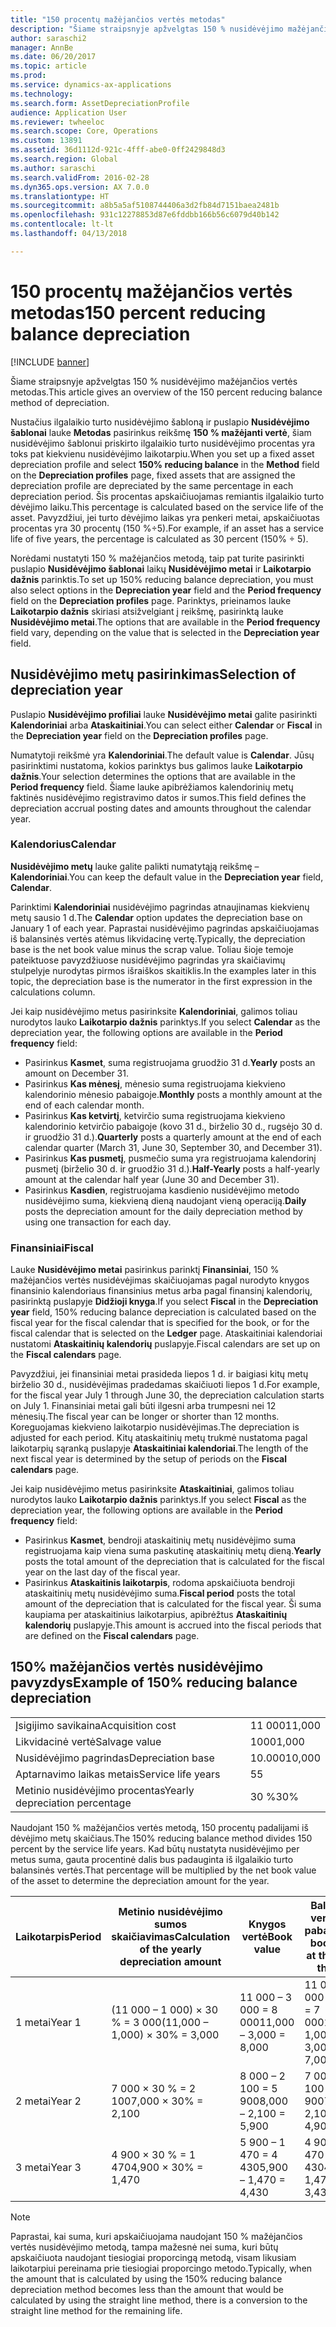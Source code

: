 ```yaml
---
title: "150 procentų mažėjančios vertės metodas"
description: "Šiame straipsnyje apžvelgtas 150 % nusidėvėjimo mažėjančios vertės metodas."
author: saraschi2
manager: AnnBe
ms.date: 06/20/2017
ms.topic: article
ms.prod: 
ms.service: dynamics-ax-applications
ms.technology: 
ms.search.form: AssetDepreciationProfile
audience: Application User
ms.reviewer: twheeloc
ms.search.scope: Core, Operations
ms.custom: 13891
ms.assetid: 36d1112d-921c-4fff-abe0-0ff2429848d3
ms.search.region: Global
ms.author: saraschi
ms.search.validFrom: 2016-02-28
ms.dyn365.ops.version: AX 7.0.0
ms.translationtype: HT
ms.sourcegitcommit: a8b5a5af5108744406a3d2fb84d7151baea2481b
ms.openlocfilehash: 931c12278853d87e6fddbb166b56c6079d40b142
ms.contentlocale: lt-lt
ms.lasthandoff: 04/13/2018

---
```


# <a name="150-percent-reducing-balance-depreciation"></a><span data-ttu-id="eb52c-103">150 procentų mažėjančios vertės metodas</span><span class="sxs-lookup"><span data-stu-id="eb52c-103">150 percent reducing balance depreciation</span></span>

[!INCLUDE [banner](../includes/banner.md)]

<span data-ttu-id="eb52c-104">Šiame straipsnyje apžvelgtas 150 % nusidėvėjimo mažėjančios vertės metodas.</span><span class="sxs-lookup"><span data-stu-id="eb52c-104">This article gives an overview of the 150 percent reducing balance method of depreciation.</span></span>

<span data-ttu-id="eb52c-105">Nustačius ilgalaikio turto nusidėvėjimo šabloną ir puslapio **Nusidėvėjimo šablonai** lauke **Metodas** pasirinkus reikšmę **150 % mažėjanti vertė**, šiam nusidėvėjimo šablonui priskirto ilgalaikio turto nusidėvėjimo procentas yra toks pat kiekvienu nusidėvėjimo laikotarpiu.</span><span class="sxs-lookup"><span data-stu-id="eb52c-105">When you set up a fixed asset depreciation profile and select **150% reducing balance** in the **Method** field on the **Depreciation profiles** page, fixed assets that are assigned the depreciation profile are depreciated by the same percentage in each depreciation period.</span></span> <span data-ttu-id="eb52c-106">Šis procentas apskaičiuojamas remiantis ilgalaikio turto dėvėjimo laiku.</span><span class="sxs-lookup"><span data-stu-id="eb52c-106">This percentage is calculated based on the service life of the asset.</span></span> <span data-ttu-id="eb52c-107">Pavyzdžiui, jei turto dėvėjimo laikas yra penkeri metai, apskaičiuotas procentas yra 30 procentų (150 %÷5).</span><span class="sxs-lookup"><span data-stu-id="eb52c-107">For example, if an asset has a service life of five years, the percentage is calculated as 30 percent (150% ÷ 5).</span></span> 

<span data-ttu-id="eb52c-108">Norėdami nustatyti 150 % mažėjančios metodą, taip pat turite pasirinkti puslapio **Nusidėvėjimo šablonai** laikų **Nusidėvėjimo metai** ir **Laikotarpio dažnis** parinktis.</span><span class="sxs-lookup"><span data-stu-id="eb52c-108">To set up 150% reducing balance depreciation, you must also select options in the **Depreciation year** field and the **Period frequency** field on the **Depreciation profiles** page.</span></span> <span data-ttu-id="eb52c-109">Parinktys, prieinamos lauke **Laikotarpio dažnis** skiriasi atsižvelgiant į reikšmę, pasirinktą lauke **Nusidėvėjimo metai**.</span><span class="sxs-lookup"><span data-stu-id="eb52c-109">The options that are available in the **Period frequency** field vary, depending on the value that is selected in the **Depreciation year** field.</span></span>

## <a name="selection-of-depreciation-year"></a><span data-ttu-id="eb52c-110">Nusidėvėjimo metų pasirinkimas</span><span class="sxs-lookup"><span data-stu-id="eb52c-110">Selection of depreciation year</span></span>
<span data-ttu-id="eb52c-111">Puslapio **Nusidėvėjimo profiliai** lauke **Nusidėvėjimo metai** galite pasirinkti **Kalendoriniai** arba **Ataskaitiniai**.</span><span class="sxs-lookup"><span data-stu-id="eb52c-111">You can select either **Calendar** or **Fiscal** in the **Depreciation year** field on the **Depreciation profiles** page.</span></span> 

<span data-ttu-id="eb52c-112">Numatytoji reikšmė yra **Kalendoriniai**.</span><span class="sxs-lookup"><span data-stu-id="eb52c-112">The default value is **Calendar**.</span></span> <span data-ttu-id="eb52c-113">Jūsų pasirinktimi nustatoma, kokios parinktys bus galimos lauke **Laikotarpio dažnis**.</span><span class="sxs-lookup"><span data-stu-id="eb52c-113">Your selection determines the options that are available in the **Period frequency** field.</span></span> <span data-ttu-id="eb52c-114">Šiame lauke apibrėžiamos kalendorinių metų faktinės nusidėvėjimo registravimo datos ir sumos.</span><span class="sxs-lookup"><span data-stu-id="eb52c-114">This field defines the depreciation accrual posting dates and amounts throughout the calendar year.</span></span>

### <a name="calendar"></a><span data-ttu-id="eb52c-115">Kalendorius</span><span class="sxs-lookup"><span data-stu-id="eb52c-115">Calendar</span></span>

<span data-ttu-id="eb52c-116">**Nusidėvėjimo metų** lauke galite palikti numatytąją reikšmę – **Kalendoriniai**.</span><span class="sxs-lookup"><span data-stu-id="eb52c-116">You can keep the default value in the **Depreciation year** field, **Calendar**.</span></span> 

<span data-ttu-id="eb52c-117">Parinktimi **Kalendoriniai** nusidėvėjimo pagrindas atnaujinamas kiekvienų metų sausio 1 d.</span><span class="sxs-lookup"><span data-stu-id="eb52c-117">The **Calendar** option updates the depreciation base on January 1 of each year.</span></span> <span data-ttu-id="eb52c-118">Paprastai nusidėvėjimo pagrindas apskaičiuojamas iš balansinės vertės atėmus likvidacinę vertę.</span><span class="sxs-lookup"><span data-stu-id="eb52c-118">Typically, the depreciation base is the net book value minus the scrap value.</span></span> <span data-ttu-id="eb52c-119">Toliau šioje temoje pateiktuose pavyzdžiuose nusidėvėjimo pagrindas yra skaičiavimų stulpelyje nurodytas pirmos išraiškos skaitiklis.</span><span class="sxs-lookup"><span data-stu-id="eb52c-119">In the examples later in this topic, the depreciation base is the numerator in the first expression in the calculations column.</span></span> 

<span data-ttu-id="eb52c-120">Jei kaip nusidėvėjimo metus pasirinksite **Kalendoriniai**, galimos toliau nurodytos lauko **Laikotarpio dažnis** parinktys.</span><span class="sxs-lookup"><span data-stu-id="eb52c-120">If you select **Calendar** as the depreciation year, the following options are available in the **Period frequency** field:</span></span>

-   <span data-ttu-id="eb52c-121">Pasirinkus **Kasmet**, suma registruojama gruodžio 31 d.</span><span class="sxs-lookup"><span data-stu-id="eb52c-121">**Yearly** posts an amount on December 31.</span></span>
-   <span data-ttu-id="eb52c-122">Pasirinkus **Kas mėnesį**, mėnesio suma registruojama kiekvieno kalendorinio mėnesio pabaigoje.</span><span class="sxs-lookup"><span data-stu-id="eb52c-122">**Monthly** posts a monthly amount at the end of each calendar month.</span></span>
-   <span data-ttu-id="eb52c-123">Pasirinkus **Kas ketvirtį**, ketvirčio suma registruojama kiekvieno kalendorinio ketvirčio pabaigoje (kovo 31 d., birželio 30 d., rugsėjo 30 d. ir gruodžio 31 d.).</span><span class="sxs-lookup"><span data-stu-id="eb52c-123">**Quarterly** posts a quarterly amount at the end of each calendar quarter (March 31, June 30, September 30, and December 31).</span></span>
-   <span data-ttu-id="eb52c-124">Pasirinkus **Kas pusmetį**, pusmečio suma yra registruojama kalendorinį pusmetį (birželio 30 d. ir gruodžio 31 d.).</span><span class="sxs-lookup"><span data-stu-id="eb52c-124">**Half-Yearly** posts a half-yearly amount at the calendar half year (June 30 and December 31).</span></span>
-   <span data-ttu-id="eb52c-125">Pasirinkus **Kasdien**, registruojama kasdienio nusidėvėjimo metodo nusidėvėjimo suma, kiekvieną dieną naudojant vieną operaciją.</span><span class="sxs-lookup"><span data-stu-id="eb52c-125">**Daily** posts the depreciation amount for the daily depreciation method by using one transaction for each day.</span></span>

### <a name="fiscal"></a><span data-ttu-id="eb52c-126">Finansiniai</span><span class="sxs-lookup"><span data-stu-id="eb52c-126">Fiscal</span></span>

<span data-ttu-id="eb52c-127">Lauke **Nusidėvėjimo metai** pasirinkus parinktį **Finansiniai**, 150 % mažėjančios vertės nusidėvėjimas skaičiuojamas pagal nurodyto knygos finansinio kalendoriaus finansinius metus arba pagal finansinį kalendorių, pasirinktą puslapyje **Didžioji knyga**.</span><span class="sxs-lookup"><span data-stu-id="eb52c-127">If you select **Fiscal** in the **Depreciation year** field, 150% reducing balance depreciation is calculated based on the fiscal year for the fiscal calendar that is specified for the book, or for the fiscal calendar that is selected on the **Ledger** page.</span></span> <span data-ttu-id="eb52c-128">Ataskaitiniai kalendoriai nustatomi **Ataskaitinių kalendorių** puslapyje.</span><span class="sxs-lookup"><span data-stu-id="eb52c-128">Fiscal calendars are set up on the **Fiscal calendars** page.</span></span> 

<span data-ttu-id="eb52c-129">Pavyzdžiui, jei finansiniai metai prasideda liepos 1 d. ir baigiasi kitų metų birželio 30 d., nusidėvėjimas pradedamas skaičiuoti liepos 1 d.</span><span class="sxs-lookup"><span data-stu-id="eb52c-129">For example, for the fiscal year July 1 through June 30, the depreciation calculation starts on July 1.</span></span> <span data-ttu-id="eb52c-130">Finansiniai metai gali būti ilgesni arba trumpesni nei 12 mėnesių.</span><span class="sxs-lookup"><span data-stu-id="eb52c-130">The fiscal year can be longer or shorter than 12 months.</span></span> <span data-ttu-id="eb52c-131">Koreguojamas kiekvieno laikotarpio nusidėvėjimas.</span><span class="sxs-lookup"><span data-stu-id="eb52c-131">The depreciation is adjusted for each period.</span></span> <span data-ttu-id="eb52c-132">Kitų ataskaitinių metų trukmė nustatoma pagal laikotarpių sąranką puslapyje **Ataskaitiniai kalendoriai**.</span><span class="sxs-lookup"><span data-stu-id="eb52c-132">The length of the next fiscal year is determined by the setup of periods on the **Fiscal calendars** page.</span></span> 

<span data-ttu-id="eb52c-133">Jei kaip nusidėvėjimo metus pasirinksite **Ataskaitiniai**, galimos toliau nurodytos lauko **Laikotarpio dažnis** parinktys.</span><span class="sxs-lookup"><span data-stu-id="eb52c-133">If you select **Fiscal** as the depreciation year, the following options are available in the **Period frequency** field:</span></span>

-   <span data-ttu-id="eb52c-134">Pasirinkus **Kasmet**, bendroji ataskaitinių metų nusidėvėjimo suma registruojama kaip viena suma paskutinę ataskaitinių metų dieną.</span><span class="sxs-lookup"><span data-stu-id="eb52c-134">**Yearly** posts the total amount of the depreciation that is calculated for the fiscal year on the last day of the fiscal year.</span></span>
-   <span data-ttu-id="eb52c-135">Pasirinkus **Ataskaitinis laikotarpis**, rodoma apskaičiuota bendroji ataskaitinių metų nusidėvėjimo suma.</span><span class="sxs-lookup"><span data-stu-id="eb52c-135">**Fiscal period** posts the total amount of the depreciation that is calculated for the fiscal year.</span></span> <span data-ttu-id="eb52c-136">Ši suma kaupiama per ataskaitinius laikotarpius, apibrėžtus **Ataskaitinių kalendorių** puslapyje.</span><span class="sxs-lookup"><span data-stu-id="eb52c-136">This amount is accrued into the fiscal periods that are defined on the **Fiscal calendars** page.</span></span>

## <a name="example-of-150-reducing-balance-depreciation"></a><span data-ttu-id="eb52c-137">150% mažėjančios vertės nusidėvėjimo pavyzdys</span><span class="sxs-lookup"><span data-stu-id="eb52c-137">Example of 150% reducing balance depreciation</span></span>

|                                |        |
|--------------------------------|--------|
| <span data-ttu-id="eb52c-138">Įsigijimo savikaina</span><span class="sxs-lookup"><span data-stu-id="eb52c-138">Acquisition cost</span></span>               | <span data-ttu-id="eb52c-139">11 000</span><span class="sxs-lookup"><span data-stu-id="eb52c-139">11,000</span></span> |
| <span data-ttu-id="eb52c-140">Likvidacinė vertė</span><span class="sxs-lookup"><span data-stu-id="eb52c-140">Salvage value</span></span>                  | <span data-ttu-id="eb52c-141">1000</span><span class="sxs-lookup"><span data-stu-id="eb52c-141">1,000</span></span>  |
| <span data-ttu-id="eb52c-142">Nusidėvėjimo pagrindas</span><span class="sxs-lookup"><span data-stu-id="eb52c-142">Depreciation base</span></span>              | <span data-ttu-id="eb52c-143">10.000</span><span class="sxs-lookup"><span data-stu-id="eb52c-143">10,000</span></span> |
| <span data-ttu-id="eb52c-144">Aptarnavimo laikas metais</span><span class="sxs-lookup"><span data-stu-id="eb52c-144">Service life years</span></span>             | <span data-ttu-id="eb52c-145">5</span><span class="sxs-lookup"><span data-stu-id="eb52c-145">5</span></span>      |
| <span data-ttu-id="eb52c-146">Metinio nusidėvėjimo procentas</span><span class="sxs-lookup"><span data-stu-id="eb52c-146">Yearly depreciation percentage</span></span> | <span data-ttu-id="eb52c-147">30 %</span><span class="sxs-lookup"><span data-stu-id="eb52c-147">30%</span></span>    |

<span data-ttu-id="eb52c-148">Naudojant 150 % mažėjančios vertės metodą, 150 procentų padalijami iš dėvėjimo metų skaičiaus.</span><span class="sxs-lookup"><span data-stu-id="eb52c-148">The 150% reducing balance method divides 150 percent by the service life years.</span></span> <span data-ttu-id="eb52c-149">Kad būtų nustatyta nusidėvėjimo per metus suma, gauta procentinė dalis bus padauginta iš ilgalaikio turto balansinės vertės.</span><span class="sxs-lookup"><span data-stu-id="eb52c-149">That percentage will be multiplied by the net book value of the asset to determine the depreciation amount for the year.</span></span>

| <span data-ttu-id="eb52c-150">Laikotarpis</span><span class="sxs-lookup"><span data-stu-id="eb52c-150">Period</span></span> | <span data-ttu-id="eb52c-151">Metinio nusidėvėjimo sumos skaičiavimas</span><span class="sxs-lookup"><span data-stu-id="eb52c-151">Calculation of the yearly depreciation amount</span></span> | <span data-ttu-id="eb52c-152">Knygos vertė</span><span class="sxs-lookup"><span data-stu-id="eb52c-152">Book value</span></span>             | <span data-ttu-id="eb52c-153">Balansinės vertė metų pabaigoje</span><span class="sxs-lookup"><span data-stu-id="eb52c-153">Net book value at the end of the year</span></span> |
|--------|-----------------------------------------------|------------------------|---------------------------------------|
| <span data-ttu-id="eb52c-154">1 metai</span><span class="sxs-lookup"><span data-stu-id="eb52c-154">Year 1</span></span> | <span data-ttu-id="eb52c-155">(11 000 – 1 000) × 30 % = 3 000</span><span class="sxs-lookup"><span data-stu-id="eb52c-155">(11,000 – 1,000) × 30% = 3,000</span></span>                | <span data-ttu-id="eb52c-156">11 000 – 3 000 = 8 000</span><span class="sxs-lookup"><span data-stu-id="eb52c-156">11,000 – 3,000 = 8,000</span></span> | <span data-ttu-id="eb52c-157">11 000 – 1 000 – 3 000 = 7 000</span><span class="sxs-lookup"><span data-stu-id="eb52c-157">11,000 – 1,000 – 3,000 = 7,000</span></span>        |
| <span data-ttu-id="eb52c-158">2 metai</span><span class="sxs-lookup"><span data-stu-id="eb52c-158">Year 2</span></span> | <span data-ttu-id="eb52c-159">7 000 × 30 % = 2 100</span><span class="sxs-lookup"><span data-stu-id="eb52c-159">7,000 × 30% = 2,100</span></span>                           | <span data-ttu-id="eb52c-160">8 000 – 2 100 = 5 900</span><span class="sxs-lookup"><span data-stu-id="eb52c-160">8,000 – 2,100 = 5,900</span></span>  | <span data-ttu-id="eb52c-161">7 000 – 2 100 = 4 900</span><span class="sxs-lookup"><span data-stu-id="eb52c-161">7,000 – 2,100 = 4,900</span></span>                 |
| <span data-ttu-id="eb52c-162">3 metai</span><span class="sxs-lookup"><span data-stu-id="eb52c-162">Year 3</span></span> | <span data-ttu-id="eb52c-163">4 900 × 30 % = 1 470</span><span class="sxs-lookup"><span data-stu-id="eb52c-163">4,900 × 30% = 1,470</span></span>                           | <span data-ttu-id="eb52c-164">5 900 – 1 470 = 4 430</span><span class="sxs-lookup"><span data-stu-id="eb52c-164">5,900 – 1,470 = 4,430</span></span>  | <span data-ttu-id="eb52c-165">4 900 – 1 470 = 3 430</span><span class="sxs-lookup"><span data-stu-id="eb52c-165">4,900 – 1,470 = 3,430</span></span>                 |

> [!NOTE]
> <span data-ttu-id="eb52c-166">Paprastai, kai suma, kuri apskaičiuojama naudojant 150 % mažėjančios vertės nusidėvėjimo metodą, tampa mažesnė nei suma, kuri būtų apskaičiuota naudojant tiesiogiai proporcingą metodą, visam likusiam laikotarpiui pereinama prie tiesiogiai proporcingo metodo.</span><span class="sxs-lookup"><span data-stu-id="eb52c-166">Typically, when the amount that is calculated by using the 150% reducing balance depreciation method becomes less than the amount that would be calculated by using the straight line method, there is a conversion to the straight line method for the remaining life.</span></span>




